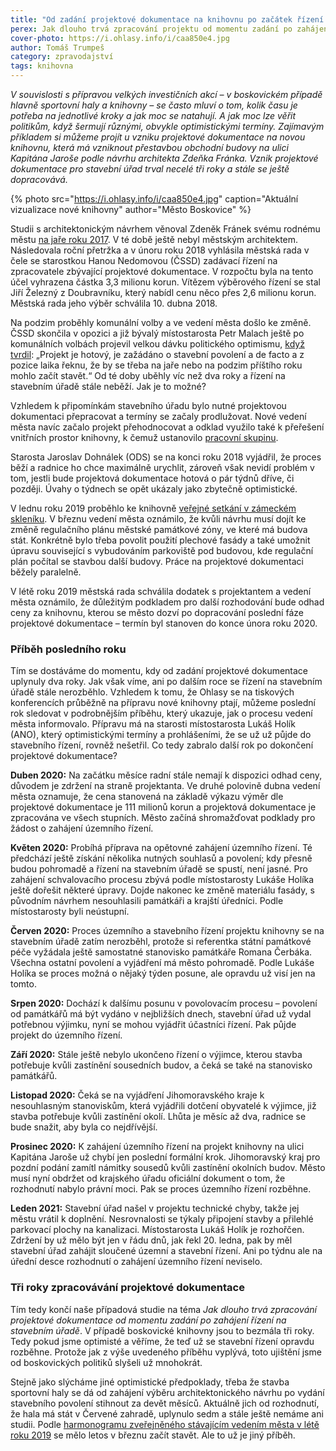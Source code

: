 ```yaml
---
title: "Od zadání projektové dokumentace na knihovnu po začátek řízení na stavebním úřadě – tři roky"
perex: Jak dlouho trvá zpracování projektu od momentu zadání po zahájení řízení na stavebním úřadě? V případě boskovické knihovny už bezmála tři roky.
cover-photo: https://i.ohlasy.info/i/caa850e4.jpg
author: Tomáš Trumpeš
category: zpravodajství
tags: knihovna
---
```


*V souvislosti s přípravou velkých investičních akcí – v boskovickém případě hlavně sportovní haly a knihovny – se často mluví o tom, kolik času je potřeba na jednotlivé kroky a jak moc se natahují. A jak moc lze věřit politikům, když šermují různými, obvykle optimistickými termíny. Zajímavým příkladem si můžeme projít u vzniku projektové dokumentace na novou knihovnu, která má vzniknout přestavbou obchodní budovy na ulici Kapitána Jaroše podle návrhu architekta Zdeňka Fránka. Vznik projektové dokumentace pro stavební úřad trval necelé tři roky a stále se ještě dopracovává.*

{% photo src="https://i.ohlasy.info/i/caa850e4.jpg" caption="Aktuální vizualizace nové knihovny" author="Město Boskovice" %}

Studii s architektonickým návrhem věnoval Zdeněk Fránek svému rodnému městu [na jaře roku 2017](https://ohlasy.info/clanky/2017/03/knihovna-zzn.html). V té době ještě nebyl městským architektem. Následovala roční přetržka a v únoru roku 2018 vyhlásila městská rada v čele se starostkou Hanou Nedomovou (ČSSD) zadávací řízení na zpracovatele zbývající projektové dokumentace. V rozpočtu byla na tento účel vyhrazena částka 3,3 milionu korun. Vítězem výběrového řízení se stal Jiří Železný z Doubravníku, který nabídl cenu něco přes 2,6 milionu korun. Městská rada jeho výběr schválila 10. dubna 2018.

Na podzim proběhly komunální volby a ve vedení města došlo ke změně. ČSSD skončila v opozici a již bývalý místostarosta Petr Malach ještě po komunálních volbách projevil velkou dávku politického optimismu, [když tvrdil](https://ohlasy.info/clanky/2018/10/rozhovor-malach.html): „Projekt je hotový, je zažádáno o stavební povolení a de facto a z pozice laika řeknu, že by se třeba na jaře nebo na podzim příštího roku mohlo začít stavět.“ Od té doby uběhly víc než dva roky a řízení na stavebním úřadě stále neběží. Jak je to možné?

Vzhledem k připomínkám stavebního úřadu bylo nutné projektovou dokumentaci přepracovat a termíny se začaly prodlužovat. Nové vedení města navíc začalo projekt přehodnocovat a odklad využilo také k přeřešení vnitřních prostor knihovny, k čemuž ustanovilo [pracovní skupinu](https://forum.ohlasy.info/t/1-schuzka-pracovni-skupiny-pro-knihovnu/238).

Starosta Jaroslav Dohnálek (ODS) se na konci roku 2018 vyjádřil, že proces běží a radnice ho chce maximálně urychlit, zároveň však nevidí problém v tom, jestli bude projektová dokumentace hotová o pár týdnů dříve, či později. Úvahy o týdnech se opět ukázaly jako zbytečně optimistické.

V lednu roku 2019 proběhlo ke knihovně [veřejné setkání v zámeckém skleníku](https://ohlasy.info/clanky/2019/02/setkani-knihovna.html). V březnu vedení města oznámilo, že kvůli návrhu musí dojít ke změně regulačního plánu městské památkové zóny, ve které má budova stát. Konkrétně bylo třeba povolit použití plechové fasády a také umožnit úpravu související s vybudováním parkoviště pod budovou, kde regulační plán počítal se stavbou další budovy. Práce na projektové dokumentaci běžely paralelně.

V létě roku 2019 městská rada schválila dodatek s projektantem a vedení města oznámilo, že důležitým podkladem pro další rozhodování bude odhad ceny za knihovnu, kterou se město dozví po dopracování poslední fáze projektové dokumentace – termín byl stanoven do konce února roku 2020.

### Příběh posledního roku

Tím se dostáváme do momentu, kdy od zadání projektové dokumentace uplynuly dva roky. Jak však víme, ani po dalším roce se řízení na stavebním úřadě stále nerozběhlo. Vzhledem k tomu, že Ohlasy se na tiskových konferencích průběžně na přípravu nové knihovny ptají, můžeme poslední rok sledovat v podrobnějším příběhu, který ukazuje, jak o procesu vedení města informovalo. Přípravu má na starosti místostarosta Lukáš Holík (ANO), který optimistickými termíny a prohlášeními, že se už už půjde do stavebního řízení, rovněž nešetřil. Co tedy zabralo další rok po dokončení projektové dokumentace?

**Duben 2020:** Na začátku měsíce radní stále nemají k dispozici odhad ceny, důvodem je zdržení na straně projektanta. Ve druhé polovině dubna vedení města oznamuje, že cena stanovená na základě výkazu výměr dle projektové dokumentace je 111 milionů korun a projektová dokumentace je zpracována ve všech stupních. Město začíná shromažďovat podklady pro žádost o zahájení územního řízení.

**Květen 2020:** Probíhá příprava na opětovné zahájení územního řízení. Té předchází ještě získání několika nutných souhlasů a povolení; kdy přesně budou pohromadě a řízení na stavebním úřadě se spustí, není jasné. Pro zahájení schvalovacího procesu zbývá podle místostarosty Lukáše Holíka ještě dořešit některé úpravy. Dojde nakonec ke změně materiálu fasády, s původním návrhem nesouhlasili památkáři a krajští úředníci. Podle místostarosty byli neústupní.

**Červen 2020:** Proces územního a stavebního řízení projektu knihovny se na stavebním úřadě zatím nerozběhl, protože si referentka státní památkové péče vyžádala ještě samostatné stanovisko památkáře Romana Čerbáka. Všechna ostatní povolení a vyjádření má město pohromadě. Podle Lukáše Holíka se proces možná o nějaký týden posune, ale opravdu už visí jen na tomto. 

**Srpen 2020:** Dochází k dalšímu posunu v povolovacím procesu – povolení od památkářů má být vydáno v nejbližších dnech, stavební úřad už vydal potřebnou výjimku, nyní se mohou vyjádřit účastníci řízení. Pak půjde projekt do územního řízení.

**Září 2020:** Stále ještě nebylo ukončeno řízení o výjimce, kterou stavba potřebuje kvůli zastínění sousedních budov, a čeká se také na stanovisko památkářů.

**Listopad 2020:** Čeká se na vyjádření Jihomoravského kraje k nesouhlasným stanoviskům, která vyjádřili dotčení obyvatelé k výjimce, již stavba potřebuje kvůli zastínění okolí. Lhůta je měsíc až dva, radnice se bude snažit, aby byla co nejdřívější.

**Prosinec 2020:** K zahájení územního řízení na projekt knihovny na ulici Kapitána Jaroše už chybí jen poslední formální krok. Jihomoravský kraj pro pozdní podání zamítl námitky sousedů kvůli zastínění okolních budov. Město musí nyní obdržet od krajského úřadu oficiální dokument o tom, že rozhodnutí nabylo právní moci. Pak se proces územního řízení rozběhne.

**Leden 2021:** Stavební úřad našel v projektu technické chyby, takže jej městu vrátil k doplnění. Nesrovnalosti se týkaly připojení stavby a přilehlé parkovací plochy na kanalizaci. Místostarosta Lukáš Holík je rozhořčen. Zdržení by už mělo být jen v řádu dnů, jak řekl 20. ledna, pak by měl stavební úřad zahájit sloučené územní a stavební řízení. Ani po týdnu ale na úřední desce rozhodnutí o zahájení územního řízení neviselo.

### Tři roky zpracovávání projektové dokumentace

Tím tedy končí naše případová studie na téma *Jak dlouho trvá zpracování projektové dokumentace od momentu zadání po zahájení řízení na stavebním úřadě*. V případě boskovické knihovny jsou to bezmála tři roky. Tedy pokud jsme optimisté a věříme, že teď už se stavební řízení opravdu rozběhne. Protože jak z výše uvedeného příběhu vyplývá, toto ujištění jsme od boskovických politiků slyšeli už mnohokrát. 

Stejně jako slýcháme jiné optimistické předpoklady, třeba že stavba sportovní haly se dá od zahájení výběru architektonického návrhu po vydání stavebního povolení stihnout za devět měsíců. Aktuálně jich od rozhodnutí, že hala má stát v Červené zahradě, uplynulo sedm a stále ještě nemáme ani studii. Podle [harmonogramu zveřejněného stávajícím vedením města v létě roku 2019](https://ohlasy.info/clanky/2019/08/diskuse-hala.html) se mělo letos v březnu začít stavět. Ale to už je jiný příběh.
